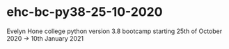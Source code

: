 # ehc-bc-py38-25-10-2020
Evelyn Hone college python version 3.8 bootcamp starting 25th of October 2020 -> 10th January 2021
